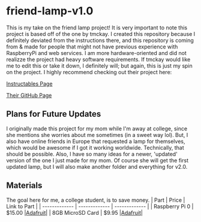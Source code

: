 # friend-lamp-v1.0
This is my take on the friend lamp project! It is very important to note this project is based off of the one by tmckay. I created this repository because I definitely deviated from the instructions there, and this repository is coming from & made for people that might not have previous experience with RaspberryPi and web services. I am more hardware-oriented and did not realizze the project had heavy software requirements. If tmckay would like me to edit this or take it down, I definitely will; but again, this is just my spin on the project. I highly recommend checking out their project here:

[Instructables Page](https://www.instructables.com/DIY-Long-Distance-Best-Friend-Lights/)

[Their GitHub Page](https://github.com/tmckay1/best_friend_light)

## Plans for Future Updates
I originally made this project for my mom while I'm away at college, since she mentions she worries about me sometimes (in a sweet way lol). But, I also have online friends in Europe that requested a lamp for themselves, which would be awesome if I got it working worldwide. Technically, that should be possible. Also, I have so many ideas for a newer, 'updated' version of the one I just made for my mom. Of course she will get the first updated lamp, but I will also make another folder and everything for v2.0.

## Materials
The goal here for me, a college student, is to save money. 
|     Part         |     Price     | Link to Part  |
| -------------    | ------------- | ------------- |
| Raspberry Pi 0   |     $15.00    |[Adafruit](https://www.adafruit.com/product/3400)|
| 8GB MicroSD Card |     $9.95     |[Adafruit](https://www.adafruit.com/product/1294)|
